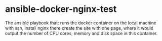 # ansible-docker-nginx-test
The ansible playbook that: runs the docker container on the local machine with ssh, install nginx there create the site with one page, where it would output the number of CPU cores, memory and disk space in this container.